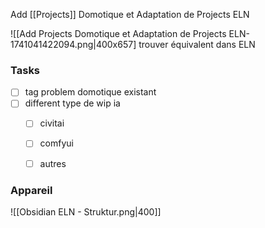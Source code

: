 Add [[Projects]] Domotique et Adaptation de Projects ELN

![[Add Projects Domotique et Adaptation de Projects ELN-1741041422094.png|400x657]
trouver équivalent dans ELN
### Tasks

- [ ] tag problem domotique existant
- [ ] different type de wip ia 
	- [ ] civitai
	- [ ] comfyui 
	- [ ] autres


### Appareil

![[Obsidian ELN - Struktur.png|400]]

